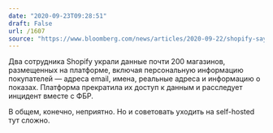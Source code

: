```yaml
---
date: "2020-09-23T09:28:51"
draft: False
url: /1607
source: "https://www.bloomberg.com/news/articles/2020-09-22/shopify-says-rogue-employees-stole-data-from-merchants"
---
```


Два сотрудника Shopify украли данные почти 200 магазинов, размещенных на платформе, включая персональную информацию покупателей — адреса email, имена, реальные адреса и информацию о показах. Платформа прекратила их доступ к данным и расследует инцидент вместе с ФБР. 

В общем, конечно, неприятно. Но и советовать уходить на self-hosted тут сложно.
